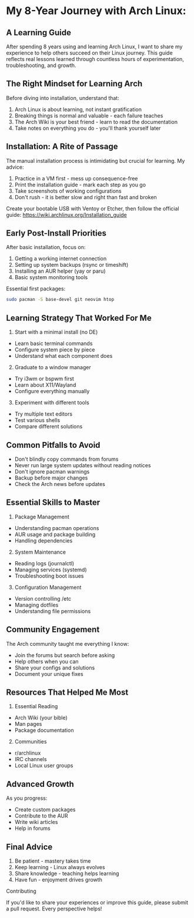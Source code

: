 # My 8-Year Journey with Arch Linux: 

## A Learning Guide

After spending 8 years using and learning Arch Linux, I want to share my experience to help others succeed on their Linux journey. 
This guide reflects real lessons learned through countless hours of experimentation, troubleshooting, and growth.

## The Right Mindset for Learning Arch

Before diving into installation, understand that:

1. Arch Linux is about learning, not instant gratification
2. Breaking things is normal and valuable - each failure teaches
3. The Arch Wiki is your best friend - learn to read the documentation
4. Take notes on everything you do - you'll thank yourself later

## Installation: A Rite of Passage

The manual installation process is intimidating but crucial for learning. My advice:

1. Practice in a VM first - mess up consequence-free
2. Print the installation guide - mark each step as you go
3. Take screenshots of working configurations
4. Don't rush - it is better slow and right than fast and broken

Create your bootable USB with Ventoy or Etcher, then follow the official guide: https://wiki.archlinux.org/Installation_guide

## Early Post-Install Priorities

After basic installation, focus on:

1. Getting a working internet connection
2. Setting up system backups (rsync or timeshift)
3. Installing an AUR helper (yay or paru)
4. Basic system monitoring tools

Essential first packages:
```bash
sudo pacman -S base-devel git neovim htop
```

## Learning Strategy That Worked For Me

1. Start with a minimal install (no DE)
- Learn basic terminal commands
- Configure system piece by piece
- Understand what each component does

2. Graduate to a window manager
- Try i3wm or bspwm first
- Learn about X11/Wayland
- Configure everything manually

3. Experiment with different tools
- Try multiple text editors
- Test various shells
- Compare different solutions

## Common Pitfalls to Avoid

- Don't blindly copy commands from forums
- Never run large system updates without reading notices
- Don't ignore pacman warnings
- Backup before major changes
- Check the Arch news before updates

## Essential Skills to Master

1. Package Management
- Understanding pacman operations
- AUR usage and package building
- Handling dependencies

2. System Maintenance
- Reading logs (journalctl)
- Managing services (systemd)
- Troubleshooting boot issues

3. Configuration Management
- Version controlling /etc
- Managing dotfiles
- Understanding file permissions

## Community Engagement

The Arch community taught me everything I know:

- Join the forums but search before asking
- Help others when you can
- Share your configs and solutions
- Document your unique fixes

## Resources That Helped Me Most

1. Essential Reading
- Arch Wiki (your bible)
- Man pages
- Package documentation

2. Communities
- r/archlinux
- IRC channels
- Local Linux user groups

## Advanced Growth

As you progress:
- Create custom packages
- Contribute to the AUR
- Write wiki articles
- Help in forums

## Final Advice

1. Be patient - mastery takes time
2. Keep learning - Linux always evolves
3. Share knowledge - teaching helps learning
4. Have fun - enjoyment drives growth

Contributing

If you'd like to share your experiences or improve this guide, please submit a pull request. Every perspective helps!
